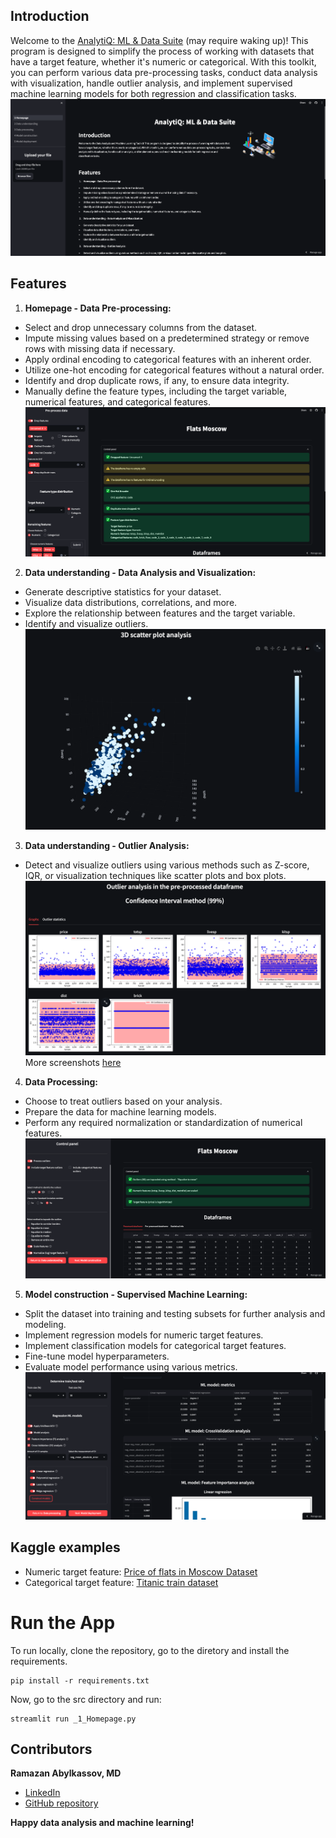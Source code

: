 ## Introduction

Welcome to the [AnalytiQ: ML & Data Suite](https://analytiq-ml-data-suite.streamlit.app/) (may require waking up)! This program is designed to simplify the process of working with datasets that have a target feature, whether it's numeric or categorical. With this toolkit, you can perform various data pre-processing tasks, conduct data analysis with visualization, handle outlier analysis, and implement supervised machine learning models for both regression and classification tasks.
![Introduction_page](screenshots/AnalitiQ_0_intro_page.png)

## Features

1. **Homepage - Data Pre-processing:**
- Select and drop unnecessary columns from the dataset.
- Impute missing values based on a predetermined strategy or remove rows with missing data if necessary.
- Apply ordinal encoding to categorical features with an inherent order.
- Utilize one-hot encoding for categorical features without a natural order.
- Identify and drop duplicate rows, if any, to ensure data integrity.
- Manually define the feature types, including the target variable, numerical features, and categorical features.
![Homepage_screenshot](screenshots/AnalitiQ_1_homepage.png)

2. **Data understanding - Data Analysis and Visualization:**
- Generate descriptive statistics for your dataset.
- Visualize data distributions, correlations, and more.
- Explore the relationship between features and the target variable.   
- Identify and visualize outliers.
![Data_Understanding_screenshot_1](screenshots/AnalitiQ_2_3D.png)

3. **Data understanding - Outlier Analysis:**
- Detect and visualize outliers using various methods such as Z-score, IQR, or visualization techniques like scatter plots and box plots.
![Data_Understanding_screenshot_2](screenshots/AnalitiQ_2_outlier_analysis.png)
More screenshots [here](screenshots/)

4. **Data Processing:**
- Choose to treat outliers based on your analysis.
- Prepare the data for machine learning models.
- Perform any required normalization or standardization of numerical features.
![Data_Processing_screenshot](screenshots/AnalitiQ_3_data_processing.png)

5. **Model construction - Supervised Machine Learning:**
- Split the dataset into training and testing subsets for further analysis and modeling.
- Implement regression models for numeric target features.
- Implement classification models for categorical target features.
- Fine-tune model hyperparameters.
- Evaluate model performance using various metrics.
![ML_screenshot](screenshots/AnalitiQ_4_ml_models.png)

## Kaggle examples
- Numeric target feature: [Price of flats in Moscow Dataset](https://github.com/ramazanabylkassov/AnalytiQ-ML-Data-Suite/blob/main/csv_examples/flats_moscow.csv)
- Categorical target feature: [Titanic train dataset](https://github.com/ramazanabylkassov/AnalytiQ-ML-Data-Suite/blob/main/csv_examples/titanic_train.csv)

# Run the App

To run locally, clone the repository, go to the diretory and install the requirements.

```
pip install -r requirements.txt
```

Now, go to the src directory and run:

```
streamlit run _1_Homepage.py
```

## Contributors
**Ramazan Abylkassov, MD**
- [LinkedIn](https://www.linkedin.com/in/ramazan-abylkassov-23965097/)
- [GitHub repository](https://github.com/ramazanabylkassov/AnalytiQ-ML-Data-Suite)

**Happy data analysis and machine learning!**